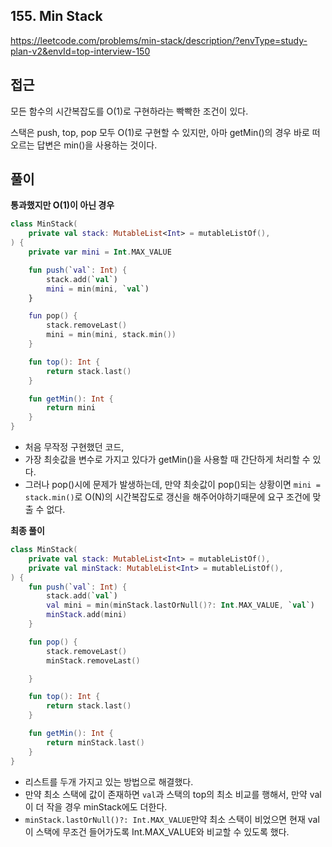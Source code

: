 ## 155. Min Stack

https://leetcode.com/problems/min-stack/description/?envType=study-plan-v2&envId=top-interview-150

## 접근

모든 함수의 시간복잡도를 O(1)로 구현하라는 빡빡한 조건이 있다.

스택은 push, top, pop 모두 O(1)로 구현할 수 있지만, 아마 getMin()의 경우 바로 떠오르는 답변은 min()을 사용하는 것이다.

## 풀이

**통과했지만 O(1)이 아닌 경우**

```kotlin
class MinStack(
    private val stack: MutableList<Int> = mutableListOf(),
) {
    private var mini = Int.MAX_VALUE

    fun push(`val`: Int) {
        stack.add(`val`)
        mini = min(mini, `val`)
    }

    fun pop() {
        stack.removeLast()
        mini = min(mini, stack.min())
    }

    fun top(): Int {
        return stack.last()
    }

    fun getMin(): Int {
        return mini
    }
}
```

- 처음 무작정 구현했던 코드,
- 가장 최솟값을 변수로 가지고 있다가 getMin()을 사용할 때 간단하게 처리할 수 있다.
- 그러나 pop()시에 문제가 발생하는데, 만약 최솟값이 pop()되는 상황이면 `mini = stack.min()`로 O(N)의 시간복잡도로 갱신을 해주어야하기때문에 요구 조건에 맞출 수 없다.



**최종 풀이**

``````kotlin
class MinStack(
    private val stack: MutableList<Int> = mutableListOf(),
    private val minStack: MutableList<Int> = mutableListOf(),
) {
    fun push(`val`: Int) {
        stack.add(`val`)
        val mini = min(minStack.lastOrNull()?: Int.MAX_VALUE, `val`)
        minStack.add(mini)
    }

    fun pop() {
        stack.removeLast()
        minStack.removeLast()

    }

    fun top(): Int {
        return stack.last()
    }

    fun getMin(): Int {
        return minStack.last()
    }
}
``````

- 리스트를 두개 가지고 있는 방법으로 해결했다.
- 만약 최소 스택에 값이 존재하면 `val`과 스택의 top의 최소 비교를 행해서, 만약 val이 더 작을 경우 minStack에도 더한다.
- `minStack.lastOrNull()?: Int.MAX_VALUE`만약 최소 스택이 비었으면 현재 val이 스택에 무조건 들어가도록 Int.MAX_VALUE와 비교할 수 있도록 했다.
